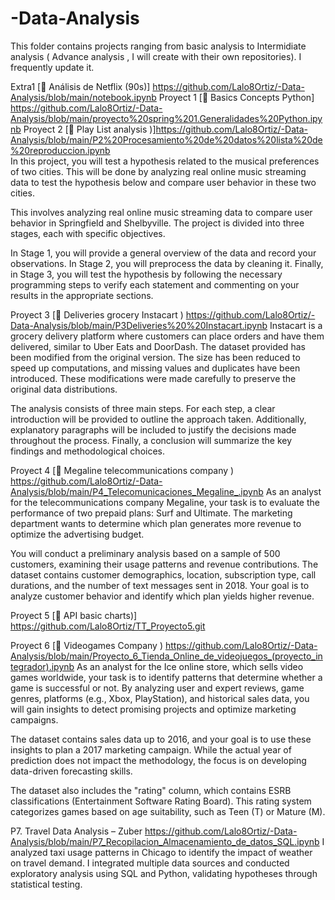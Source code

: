 # -Data-Analysis
This folder contains projects ranging from basic analysis to Intermidiate analysis ( Advance analysis , I will create with their own repositories). I frequently update it.


Extra1 [🔗 Análisis de Netflix (90s)] https://github.com/Lalo8Ortiz/-Data-Analysis/blob/main/notebook.ipynb
Proyect 1  [🔗 Basics Concepts Python] https://github.com/Lalo8Ortiz/-Data-Analysis/blob/main/proyecto%20spring%201.Generalidades%20Python.ipynb
Proyect 2 [🔗 Play List analysis )]https://github.com/Lalo8Ortiz/-Data-Analysis/blob/main/P2%20Procesamiento%20de%20datos%20lista%20de%20reproduccion.ipynb  
In this project, you will test a hypothesis related to the musical preferences of two cities. This will be done by analyzing real online music streaming data to test the hypothesis below and compare user behavior in these two cities.

This involves analyzing real online music streaming data to compare user behavior in Springfield and Shelbyville. The project is divided into three stages, each with specific objectives.

In Stage 1, you will provide a general overview of the data and record your observations.
In Stage 2, you will preprocess the data by cleaning it.
Finally, in Stage 3, you will test the hypothesis by following the necessary programming steps to verify each statement and commenting on your results in the appropriate sections.

Proyect 3 [🔗 Deliveries grocery Instacart ) https://github.com/Lalo8Ortiz/-Data-Analysis/blob/main/P3Deliveries%20%20Instacart.ipynb 
Instacart is a grocery delivery platform where customers can place orders and have them delivered, similar to Uber Eats and DoorDash. The dataset provided has been modified from the original version. The size has been reduced to speed up computations, and missing values and duplicates have been introduced. These modifications were made carefully to preserve the original data distributions. 

The analysis consists of three main steps. For each step, a clear introduction will be provided to outline the approach taken. Additionally, explanatory paragraphs will be included to justify the decisions made throughout the process. Finally, a conclusion will summarize the key findings and methodological choices.

Proyect 4 [🔗 Megaline telecommunications company ) https://github.com/Lalo8Ortiz/-Data-Analysis/blob/main/P4_Telecomunicaciones_Megaline_.ipynb
As an analyst for the telecommunications company Megaline, your task is to evaluate the performance of two prepaid plans: Surf and Ultimate. The marketing department wants to determine which plan generates more revenue to optimize the advertising budget.

You will conduct a preliminary analysis based on a sample of 500 customers, examining their usage patterns and revenue contributions. The dataset contains customer demographics, location, subscription type, call durations, and the number of text messages sent in 2018. Your goal is to analyze customer behavior and identify which plan yields higher revenue.



Proyect 5  [🔗 API basic charts)] https://github.com/Lalo8Ortiz/TT_Proyecto5.git

Proyect 6 [🔗 Videogames Company ) https://github.com/Lalo8Ortiz/-Data-Analysis/blob/main/Proyecto_6_Tienda_Online_de_videojuegos_(proyecto_integrador).ipynb
As an analyst for the Ice online store, which sells video games worldwide, your task is to identify patterns that determine whether a game is successful or not. By analyzing user and expert reviews, game genres, platforms (e.g., Xbox, PlayStation), and historical sales data, you will gain insights to detect promising projects and optimize marketing campaigns.

The dataset contains sales data up to 2016, and your goal is to use these insights to plan a 2017 marketing campaign. While the actual year of prediction does not impact the methodology, the focus is on developing data-driven forecasting skills.

The dataset also includes the "rating" column, which contains ESRB classifications (Entertainment Software Rating Board). This rating system categorizes games based on age suitability, such as Teen (T) or Mature (M).

P7. Travel Data Analysis – Zuber https://github.com/Lalo8Ortiz/-Data-Analysis/blob/main/P7_Recopilacion_Almacenamiento_de_datos_SQL.ipynb
I analyzed taxi usage patterns in Chicago to identify the impact of weather on travel demand. I integrated multiple data sources and conducted exploratory analysis using SQL and Python, validating hypotheses through statistical testing.

